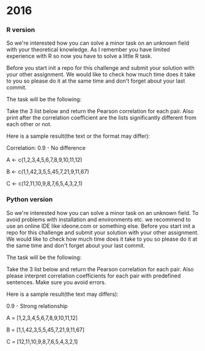 # 2016

### R version
So we're interested how you can solve a minor task on an unknown field with your theoretical knowledge. As I remember you have limited experience with R so now you have to solve a little R task.

Before you start init a repo for this challenge and submit your solution with your other assignment. We would like to check how much time does it take to you so please do it at the same time and don't forget about your last commit.

The task will be the following:

Take the 3 list below and return the Pearson correlation for each pair.  Also print after the correlation coefficient are the lists significantly different from each other or not.

Here is a sample result(the text or the format may differ):

Correlation: 0.9  - No difference


A <- c(1,2,3,4,5,6,7,8,9,10,11,12)

B <- c(1,1,42,3,5,5,45,7,21,9,11,67)

C <- c(12,11,10,9,8,7,6,5,4,3,2,1)

### Python version

So we're interested how you can solve a minor task on an unknown field. To avoid problems with installation and environments etc. we recommend to use an online IDE like ideone.com or something else. Before you start init a repo for this challenge and submit your solution with your other assignment. We would like to check how much time does it take to you so please do it at the same time and don't forget about your last commit.

The task will be the following:

Take the 3 list below and return the Pearson correlation for each pair. Also please interpret correlation coefficients for each pair with predefined sentences. Make sure you avoid errors.

Here is a sample result(the text may differs):

0.9 - Strong relationship


A = [1,2,3,4,5,6,7,8,9,10,11,12]

B = [1,1,42,3,5,5,45,7,21,9,11,67]

C = [12,11,10,9,8,7,6,5,4,3,2,1]
